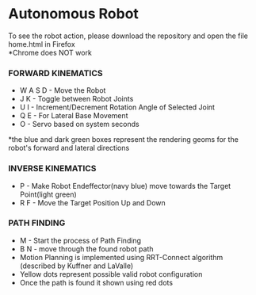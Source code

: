 # Autonomous Robot

To see the robot action, please download the repository and open the file home.html in Firefox  
*Chrome does NOT work  

### FORWARD KINEMATICS  
* W A S D - Move the Robot  
* J K - Toggle between Robot Joints  
* U I - Increment/Decrement Rotation Angle of Selected Joint  
* Q E - For Lateral Base Movement  
* O - Servo based on system seconds  

*the blue and dark green boxes represent the rendering geoms for the robot's forward and lateral directions

### INVERSE KINEMATICS  
* P - Make Robot Endeffector(navy blue) move towards the Target Point(light green)  
* R F - Move the Target Position Up and Down  

### PATH FINDING  
* M - Start the process of Path Finding
* B N - move through the found robot path
* Motion Planning is implemented using RRT-Connect algorithm (described by Kuffner and LaValle)
* Yellow dots represent possible valid robot configuration
* Once the path is found it shown using red dots
